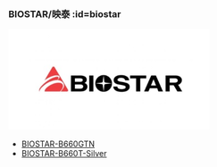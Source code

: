 ### BIOSTAR/映泰 :id=biostar

[![BIOSTAR](_media/brands/biostar.jpg ":size=240")](/biostar)

- [BIOSTAR-B660GTN](/r/BIOSTAR-B660GTN-OpenCore)
- [BIOSTAR-B660T-Silver](/r/Hackintosh-BIOSTAR-B660T-Silver-EFI)
